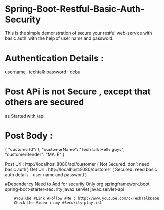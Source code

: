 # Spring-Boot-Restful-Basic-Auth-Security
This is the simple demonstration of secure your restful web-service with basic auth. with the help of user name and password. 

# Authentication Details :
username : techtalk
password : debu
# Post APi is not Secure , except that others are secured
as Started with /api
# Post Body :
{
        "customerId": 1,
        "customerName": "TechTalk Hello guys",
        "customerGender": "MALE"
    }
    
Post Url : http://localhost:8080/api/customer   ( Not Secured. don't need basic auth )
Get Url : http://localhost:8080/customer ( Secured. need basic auth details - user name and password )

#Dependency Need to Add for security Only
     <!-- Spring Security-->
        <dependency>
            <groupId>org.springframework.boot</groupId>
            <artifactId>spring-boot-starter-security</artifactId>
        </dependency>
        <dependency>
            <groupId>javax.servlet</groupId>
            <artifactId>javax.servlet-api</artifactId>
        </dependency>
        
        #YouTube #Link #Follow #Me : http://www.youtube.com/c/TechTalkDebu 
        Check the Video in my #Security playlist
